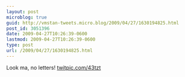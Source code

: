 ```yaml
---
layout: post
microblog: true
guid: http://vmstan-tweets.micro.blog/2009/04/27/1630194825.html
post_id: 3051396
date: 2009-04-27T10:26:39-0600
lastmod: 2009-04-27T10:26:39-0600
type: post
url: /2009/04/27/1630194825.html
---
```

Look ma, no letters!  [twitpic.com/43tzt](http://twitpic.com/43tzt)
